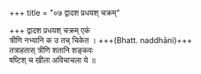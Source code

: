+++
title = "०७ द्वादश प्रधयश् चक्रम्"

+++
द्वादश प्रधयश् चक्रम् एकं  
त्रीणि नभ्यानि क उ तच् चिकेत । +++(Bhatt. naddhāni)+++  
तत्राहतास् त्रीणि शतानि शङ्कवः  
षष्टिश् च खीला अविचाचला ये ॥